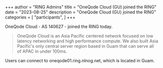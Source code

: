 +++
author = "RING Admins"
title = "OneQode Cloud (GU) joined the RING"
date = "2023-08-25"
description = "OneQode Cloud (GU) joined the RING"
categories = [
    "participants",
]
+++

OneQode Cloud - AS 140627 - joined the RING today.

> OneQode Cloud is an Asia Pacific centered network focused on low latency networking and high performance compute. We also built Asia Pacific's only central server region based in Guam that can serve all of APAC in under 100ms.

Users can connect to oneqode01.ring.nlnog.net, which is located in Guam.
